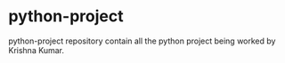 # python-project
python-project repository contain all the python project being worked by Krishna Kumar.
